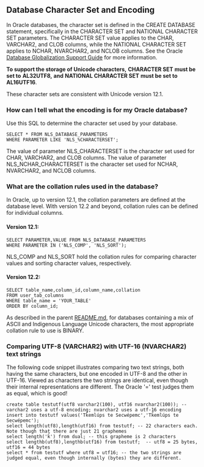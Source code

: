 ## Database Character Set and Encoding

In Oracle databases, the character set is defined in the CREATE DATABASE statement, specifically in the CHARACTER SET and NATIONAL CHARACTER SET parameters. The CHARACTER SET value applies to the CHAR, VARCHAR2, and CLOB columns, while the NATIONAL CHARACTER SET applies to NCHAR, NVARCHAR2, and NCLOB columns. See the Oracle [Database Globalization Support Guide](https://docs.oracle.com/en/database/oracle/oracle-database/21/nlspg/choosing-character-set.html#GUID-BF26E01D-AB92-48FC-855A-69A5B3AF9A92) for more information.

**To support the storage of Unicode characters,**  **CHARACTER SET**  **must be set to**  **AL32UTF8,**  **and**  **NATIONAL CHARACTER SET**  **must be set to**  **AL16UTF16**.

These character sets are consistent with Unicode version 12.1.

### How can I tell what the encoding is for my Oracle database?

Use this SQL to determine the character set used by your database.

```
SELECT * FROM NLS_DATABASE_PARAMETERS 
WHERE PARAMETER LIKE 'NLS_%CHARACTERSET';
```

The value of parameter NLS_CHARACTERSET is the character set used for CHAR, VARCHAR2, and CLOB columns. The value of parameter NLS_NCHAR_CHARACTERSET is the character set used for NCHAR, NVARCHAR2, and NCLOB columns.


### What are the collation rules used in the database?

In Oracle, up to version 12.1, the collation parameters are defined at the database level. With version 12.2 and beyond, collation rules can be defined for individual columns.

#### Version 12.1:

```
SELECT PARAMETER,VALUE FROM NLS_DATABASE_PARAMETERS 
WHERE PARAMETER IN ('NLS_COMP', 'NLS_SORT'); 
```
NLS_COMP and NLS_SORT hold the collation rules for comparing character values and sorting character values, respectively.

#### Version 12.2:

```
SELECT table_name,column_id,column_name,collation
FROM user_tab_columns
WHERE table_name = 'YOUR_TABLE'
ORDER BY column_id;
```

As described in the parent [README.md](../README.md), for databases containing a mix of ASCII and Indigenous Language Unicode characters, the most appropriate collation rule to use is BINARY.

### Comparing UTF-8 (VARCHAR2) with UTF-16 (NVARCHAR2) text strings
The following code snippet illustrates comparing two text strings, both having the same characters, but one encoded in UTF-8 and the other in UTF-16. Viewed as characters the two strings are identical, even though their internal representations are different. The Oracle '=' test judges them as equal, which is good!

```
create table testutf(utf8 varchar2(100), utf16 nvarchar2(100)); -- varchar2 uses a utf-8 encoding; nvarchar2 uses a utf-16 encoding
insert into testutf values('Tk̓emlúps te Secwépemc','Tk̓emlúps te Secwépemc');
select length(utf8),length(utf16) from testutf; -- 22 characters each. Note though that there are just 21 graphemes
select length('k̓') from dual; -- this grapheme is 2 characters
select lengthb(utf8),lengthb(utf16) from testutf;  -- utf8 = 25 bytes, utf16 = 44 bytes
select * from testutf where utf8 = utf16; -- the two strings are judged equal, even though internally (bytes) they are different.
```